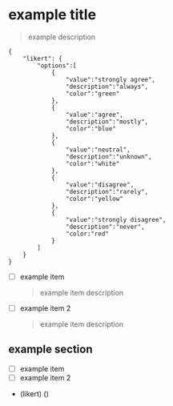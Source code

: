 # example title
> example description

```config
{
    "likert": {
        "options":[
            {
                "value":"strongly agree",
                "description":"always",
                "color":"green"
            },
            {
                "value":"agree",
                "description":"mostly",
                "color":"blue"
            },
            {
                "value":"neutral",
                "description":"unknown",
                "color":"white"
            },
            {
                "value":"disagree",
                "description":"rarely",
                "color":"yellow"
            },
            {
                "value":"strongly disagree",
                "description":"never",
                "color:"red"
            }
        ]
    }
}
```



- [ ] example item
    > example item description
- [ ] example item 2
    > example item description

## example section

- [ ] example item
- [ ] example item 2

- (likert) ()